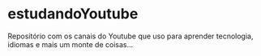 # estudandoYoutube
Repositório com os canais do Youtube que uso para aprender tecnologia, idiomas e mais um monte de coisas...
